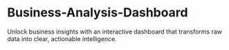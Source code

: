 # Business-Analysis-Dashboard
Unlock business insights with an interactive dashboard that transforms raw data into clear, actionable intelligence.
